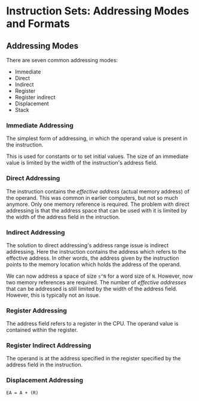 # Instruction Sets: Addressing Modes and Formats
## Addressing Modes
There are seven common addressing modes:
- Immediate
- Direct
- Indirect
- Register
- Register indirect
- Displacement
- Stack

### Immediate Addressing
The simplest form of addressing, in which the operand value is present in the instruction. 

This is used for constants or to set initial values. The size of an immediate value is limited by the width of the instruction's address field. 

### Direct Addressing
The instruction contains the *effective address* (actual memory address) of the operand. This was common in earlier computers, but not so much anymore. Only one memory reference is required. The problem with direct addressing is that the address space that can be used with it is limited by the width of the address field in the intruction.

### Indirect Addressing
The solution to direct addressing's address range issue is indirect addressing. Here the instruction contains the address which refers to the effective address. In other words, the address given by the instruction points to the memory location which holds the address of the operand.

We can now address a space of size `s^N` for a word size of `N`. However, now two memory references are required. The number of *effective addresses* that can be addressed is still limited by the width of the address field. However, this is typically not an issue. 

### Register Addressing
The address field refers to a register in the CPU. The operand value is contained within the register.

### Register Indirect Addressing
The operand is at the address specified in the register specified by the address field in the instruction.

### Displacement Addressing
`EA = A + (R)`
